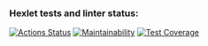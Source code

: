 ### Hexlet tests and linter status:
[![Actions Status](https://github.com/maxsmrnv/backend-project-46/workflows/hexlet-check/badge.svg)](https://github.com/maxsmrnv/backend-project-46/actions)
[![Maintainability](https://api.codeclimate.com/v1/badges/53230b25674a7f9d5f1e/maintainability)](https://codeclimate.com/github/maxsmrnv/backend-project-46/maintainability)
[![Test Coverage](https://api.codeclimate.com/v1/badges/53230b25674a7f9d5f1e/test_coverage)](https://codeclimate.com/github/maxsmrnv/backend-project-46/test_coverage)
